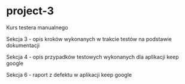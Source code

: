 # project-3
Kurs testera manualnego

Sekcja 3 - opis kroków wykonanych w trakcie testów na podstawie dokumentacji

Sekcja 4 - opis przypadków testowych wykonanych dla aplikacji keep google

Sekcja 6 - raport z defektu w aplikacji keep google
